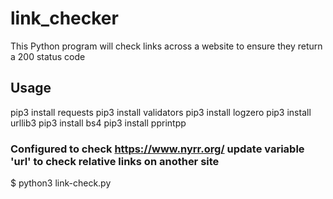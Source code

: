 # link_checker
This Python program will check links across a website to ensure they return a 200 status code

## Usage
pip3 install requests
pip3 install validators
pip3 install logzero
pip3 install urllib3
pip3 install bs4
pip3 install pprintpp

### Configured to check https://www.nyrr.org/ update variable 'url' to check relative links on another site
$ python3 link-check.py